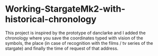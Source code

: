 # Working-StargateMk2-with-historical-chronology
This project is inspired by the prototype of danclarke and I added the chronology where you save the coordinates typed with vision of the symbols, the place (in case of recognition with the films / tv series of the stargate) and finally the time of request of that address.
